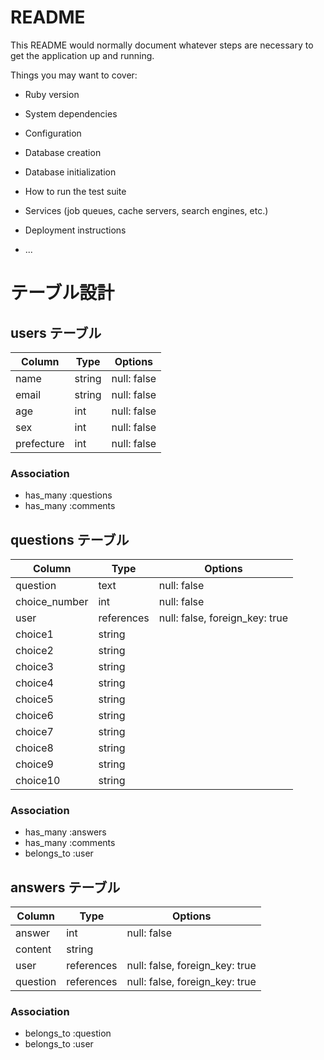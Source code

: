 # README

This README would normally document whatever steps are necessary to get the
application up and running.

Things you may want to cover:

* Ruby version

* System dependencies

* Configuration

* Database creation

* Database initialization

* How to run the test suite

* Services (job queues, cache servers, search engines, etc.)

* Deployment instructions

* ...
# テーブル設計

## users テーブル

| Column             | Type   | Options     |
| ------------------ | ------ | ----------- |
| name               | string | null: false |
| email              | string | null: false |
| age                | int    | null: false |
| sex                | int    | null: false |
| prefecture         | int | null: false |

### Association

- has_many :questions
- has_many :comments

## questions テーブル

| Column        | Type       | Options     |
| ------------- | ---------- | ----------- |
| question      | text | null: false |
| choice_number | int    | null: false |
| user          | references | null: false, foreign_key: true |
| choice1  | string |  |
| choice2  | string |  |
| choice3  | string |  |
| choice4  | string |  |
| choice5  | string |  |
| choice6  | string |  |
| choice7  | string |  |
| choice8  | string |  |
| choice9  | string |  |
| choice10 | string |  |

### Association

- has_many :answers
- has_many :comments
- belongs_to :user

## answers テーブル

| Column | Type       | Options                        |
| ------ | ---------- | ------------------------------ |
| answer | int | null: false |
| content | string     |                                |
| user   | references | null: false, foreign_key: true |
| question | references | null: false, foreign_key: true |

### Association

- belongs_to :question
- belongs_to :user
